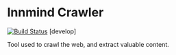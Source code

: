 # Innmind Crawler

[![Build Status](https://travis-ci.org/Baptouuuu/Innmind-Crawler.svg?branch=develop)](https://travis-ci.org/Baptouuuu/Innmind-Crawler) [develop]

Tool used to crawl the web, and extract valuable content.